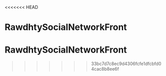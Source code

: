 <<<<<<< HEAD
# RawdhtySocialNetworkFront

# RawdhtySocialNetworkFront
>>>>>>> 33bc7d7c8ec9d4306fcfe1dfcbfd04cac8b8ee6f

